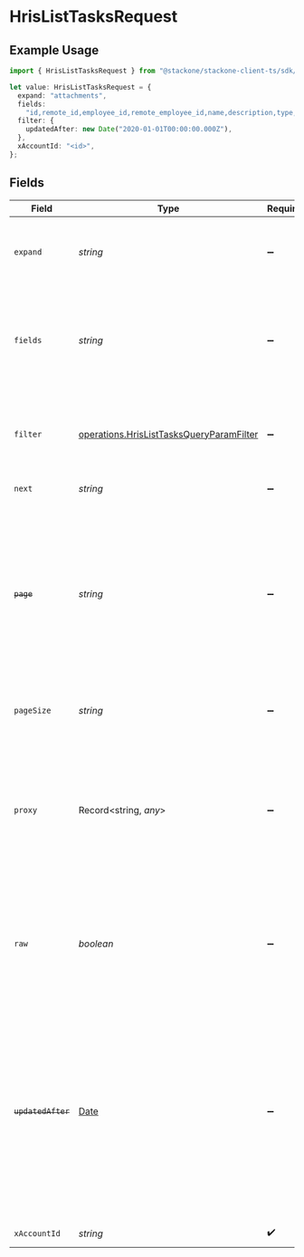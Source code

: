 # HrisListTasksRequest

## Example Usage

```typescript
import { HrisListTasksRequest } from "@stackone/stackone-client-ts/sdk/models/operations";

let value: HrisListTasksRequest = {
  expand: "attachments",
  fields:
    "id,remote_id,employee_id,remote_employee_id,name,description,type,status,due_date,completion_date,assigned_by_employee_id,remote_assigned_by_employee_id,assigned_by_employee_name,link_to_task,extracted_links,next_task_id,remote_next_task_id,parent_process_name,comments,attachments,created_at,updated_at,unified_custom_fields",
  filter: {
    updatedAfter: new Date("2020-01-01T00:00:00.000Z"),
  },
  xAccountId: "<id>",
};
```

## Fields

| Field                                                                                                                                                                                                                                                                                                                                 | Type                                                                                                                                                                                                                                                                                                                                  | Required                                                                                                                                                                                                                                                                                                                              | Description                                                                                                                                                                                                                                                                                                                           | Example                                                                                                                                                                                                                                                                                                                               |
| ------------------------------------------------------------------------------------------------------------------------------------------------------------------------------------------------------------------------------------------------------------------------------------------------------------------------------------- | ------------------------------------------------------------------------------------------------------------------------------------------------------------------------------------------------------------------------------------------------------------------------------------------------------------------------------------- | ------------------------------------------------------------------------------------------------------------------------------------------------------------------------------------------------------------------------------------------------------------------------------------------------------------------------------------- | ------------------------------------------------------------------------------------------------------------------------------------------------------------------------------------------------------------------------------------------------------------------------------------------------------------------------------------- | ------------------------------------------------------------------------------------------------------------------------------------------------------------------------------------------------------------------------------------------------------------------------------------------------------------------------------------- |
| `expand`                                                                                                                                                                                                                                                                                                                              | *string*                                                                                                                                                                                                                                                                                                                              | :heavy_minus_sign:                                                                                                                                                                                                                                                                                                                    | The comma separated list of fields that will be expanded in the response                                                                                                                                                                                                                                                              | attachments                                                                                                                                                                                                                                                                                                                           |
| `fields`                                                                                                                                                                                                                                                                                                                              | *string*                                                                                                                                                                                                                                                                                                                              | :heavy_minus_sign:                                                                                                                                                                                                                                                                                                                    | The comma separated list of fields that will be returned in the response (if empty, all fields are returned)                                                                                                                                                                                                                          | id,remote_id,employee_id,remote_employee_id,name,description,type,status,due_date,completion_date,assigned_by_employee_id,remote_assigned_by_employee_id,assigned_by_employee_name,link_to_task,extracted_links,next_task_id,remote_next_task_id,parent_process_name,comments,attachments,created_at,updated_at,unified_custom_fields |
| `filter`                                                                                                                                                                                                                                                                                                                              | [operations.HrisListTasksQueryParamFilter](../../../sdk/models/operations/hrislisttasksqueryparamfilter.md)                                                                                                                                                                                                                           | :heavy_minus_sign:                                                                                                                                                                                                                                                                                                                    | Filter parameters that allow greater customisation of the list response                                                                                                                                                                                                                                                               |                                                                                                                                                                                                                                                                                                                                       |
| `next`                                                                                                                                                                                                                                                                                                                                | *string*                                                                                                                                                                                                                                                                                                                              | :heavy_minus_sign:                                                                                                                                                                                                                                                                                                                    | The unified cursor                                                                                                                                                                                                                                                                                                                    |                                                                                                                                                                                                                                                                                                                                       |
| ~~`page`~~                                                                                                                                                                                                                                                                                                                            | *string*                                                                                                                                                                                                                                                                                                                              | :heavy_minus_sign:                                                                                                                                                                                                                                                                                                                    | : warning: ** DEPRECATED **: This will be removed in a future release, please migrate away from it as soon as possible.<br/><br/>The page number of the results to fetch                                                                                                                                                              |                                                                                                                                                                                                                                                                                                                                       |
| `pageSize`                                                                                                                                                                                                                                                                                                                            | *string*                                                                                                                                                                                                                                                                                                                              | :heavy_minus_sign:                                                                                                                                                                                                                                                                                                                    | The number of results per page (default value is 25)                                                                                                                                                                                                                                                                                  |                                                                                                                                                                                                                                                                                                                                       |
| `proxy`                                                                                                                                                                                                                                                                                                                               | Record<string, *any*>                                                                                                                                                                                                                                                                                                                 | :heavy_minus_sign:                                                                                                                                                                                                                                                                                                                    | Query parameters that can be used to pass through parameters to the underlying provider request by surrounding them with 'proxy' key                                                                                                                                                                                                  |                                                                                                                                                                                                                                                                                                                                       |
| `raw`                                                                                                                                                                                                                                                                                                                                 | *boolean*                                                                                                                                                                                                                                                                                                                             | :heavy_minus_sign:                                                                                                                                                                                                                                                                                                                    | Indicates that the raw request result should be returned in addition to the mapped result (default value is false)                                                                                                                                                                                                                    |                                                                                                                                                                                                                                                                                                                                       |
| ~~`updatedAfter`~~                                                                                                                                                                                                                                                                                                                    | [Date](https://developer.mozilla.org/en-US/docs/Web/JavaScript/Reference/Global_Objects/Date)                                                                                                                                                                                                                                         | :heavy_minus_sign:                                                                                                                                                                                                                                                                                                                    | : warning: ** DEPRECATED **: This will be removed in a future release, please migrate away from it as soon as possible.<br/><br/>Use a string with a date to only select results updated after that given date                                                                                                                        | 2020-01-01T00:00:00.000Z                                                                                                                                                                                                                                                                                                              |
| `xAccountId`                                                                                                                                                                                                                                                                                                                          | *string*                                                                                                                                                                                                                                                                                                                              | :heavy_check_mark:                                                                                                                                                                                                                                                                                                                    | The account identifier                                                                                                                                                                                                                                                                                                                |                                                                                                                                                                                                                                                                                                                                       |